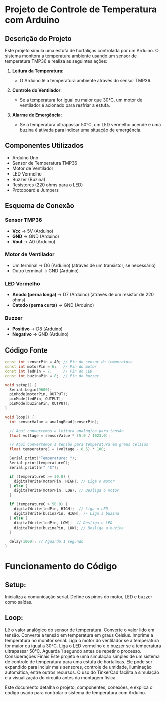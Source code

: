 # Projeto de Controle de Temperatura com Arduino

## Descrição do Projeto

Este projeto simula uma estufa de hortaliças controlada por um Arduino. O sistema monitora a temperatura ambiente usando um sensor de temperatura TMP36 e realiza as seguintes ações:

1. **Leitura da Temperatura**:
   - O Arduino lê a temperatura ambiente através do sensor TMP36.

2. **Controle do Ventilador**:
   - Se a temperatura for igual ou maior que 30°C, um motor de ventilador é acionado para resfriar a estufa.

3. **Alarme de Emergência**:
   - Se a temperatura ultrapassar 50°C, um LED vermelho acende e uma buzina é ativada para indicar uma situação de emergência.

## Componentes Utilizados

- Arduino Uno
- Sensor de Temperatura TMP36
- Motor de Ventilador
- LED Vermelho
- Buzzer (Buzina)
- Resistores (220 ohms para o LED)
- Protoboard e Jumpers

## Esquema de Conexão

### Sensor TMP36
- **Vcc** -> 5V (Arduino)
- **GND** -> GND (Arduino)
- **Vout** -> A0 (Arduino)

### Motor de Ventilador
- Um terminal -> D6 (Arduino) (através de um transistor, se necessário)
- Outro terminal -> GND (Arduino)

### LED Vermelho
- **Anodo (perna longa)** -> D7 (Arduino) (através de um resistor de 220 ohms)
- **Catodo (perna curta)** -> GND (Arduino)

### Buzzer
- **Positivo** -> D8 (Arduino)
- **Negativo** -> GND (Arduino)


## Código Fonte

```cpp
const int sensorPin = A0; // Pin do sensor de temperatura
const int motorPin = 6;   // Pin do motor
const int ledPin = 7;     // Pin do LED
const int buzinaPin = 8;  // Pin do buzzer

void setup() {
  Serial.begin(9600);
  pinMode(motorPin, OUTPUT);
  pinMode(ledPin, OUTPUT);
  pinMode(buzinaPin, OUTPUT);
}

void loop() {
  int sensorValue = analogRead(sensorPin);

  // Aqui convertemos a leitura analógica para tensão
  float voltage = sensorValue * (5.0 / 1023.0);

  // Aqui convertemos a tensão para temperatura em graus Celsius
  float temperatureC = (voltage - 0.5) * 100;

  Serial.print("Temperature: ");
  Serial.print(temperatureC);
  Serial.println(" °C");

  if (temperatureC >= 30.0) {
    digitalWrite(motorPin, HIGH); // Liga o motor
  } else {
    digitalWrite(motorPin, LOW); // Desliga o motor
  }

  if (temperatureC > 50.0) {
    digitalWrite(ledPin, HIGH);  // Liga o LED
    digitalWrite(buzinaPin, HIGH); // Liga a buzina
  } else {
    digitalWrite(ledPin, LOW);  // Desliga o LED
    digitalWrite(buzinaPin, LOW); // Desliga a buzina
  }

  delay(1000); // Aguarda 1 segundo
}

```


# Funcionamento do Código
## Setup:

Inicializa a comunicação serial.
Define os pinos do motor, LED e buzzer como saídas.

## Loop:

Lê o valor analógico do sensor de temperatura.
Converte o valor lido em tensão.
Converte a tensão em temperatura em graus Celsius.
Imprime a temperatura no monitor serial.
Liga o motor do ventilador se a temperatura for maior ou igual a 30°C.
Liga o LED vermelho e o buzzer se a temperatura ultrapassar 50°C.
Aguarda 1 segundo antes de repetir o processo.
Considerações Finais
Este projeto é uma simulação simples de um sistema de controle de temperatura para uma estufa de hortaliças. Ele pode ser expandido para incluir mais sensores, controle de umidade, iluminação automática, entre outros recursos. O uso do TinkerCad facilita a simulação e a visualização do circuito antes da montagem física.

Este documento detalha o projeto, componentes, conexões, e explica o código usado para controlar o sistema de temperatura com Arduino.

